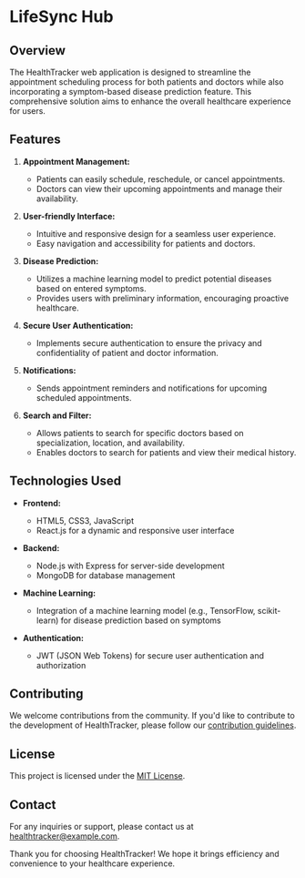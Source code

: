 # LifeSync Hub

## Overview

The HealthTracker web application is designed to streamline the appointment scheduling process for both patients and doctors while also incorporating a symptom-based disease prediction feature. This comprehensive solution aims to enhance the overall healthcare experience for users.

## Features

1. **Appointment Management:**
   - Patients can easily schedule, reschedule, or cancel appointments.
   - Doctors can view their upcoming appointments and manage their availability.

2. **User-friendly Interface:**
   - Intuitive and responsive design for a seamless user experience.
   - Easy navigation and accessibility for patients and doctors.

3. **Disease Prediction:**
   - Utilizes a machine learning model to predict potential diseases based on entered symptoms.
   - Provides users with preliminary information, encouraging proactive healthcare.

4. **Secure User Authentication:**
   - Implements secure authentication to ensure the privacy and confidentiality of patient and doctor information.

5. **Notifications:**
   - Sends appointment reminders and notifications for upcoming scheduled appointments.

6. **Search and Filter:**
   - Allows patients to search for specific doctors based on specialization, location, and availability.
   - Enables doctors to search for patients and view their medical history.

## Technologies Used

- **Frontend:**
  - HTML5, CSS3, JavaScript
  - React.js for a dynamic and responsive user interface

- **Backend:**
  - Node.js with Express for server-side development
  - MongoDB for database management

- **Machine Learning:**
  - Integration of a machine learning model (e.g., TensorFlow, scikit-learn) for disease prediction based on symptoms

- **Authentication:**
  - JWT (JSON Web Tokens) for secure user authentication and authorization

## Contributing

We welcome contributions from the community. If you'd like to contribute to the development of HealthTracker, please follow our [contribution guidelines](CONTRIBUTING.md).

## License

This project is licensed under the [MIT License](LICENSE.md).

## Contact

For any inquiries or support, please contact us at healthtracker@example.com.

Thank you for choosing HealthTracker! We hope it brings efficiency and convenience to your healthcare experience.
